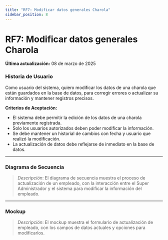 ```yaml
---
title: "RF7: Modificar datos generales Charola"  
sidebar_position: 8
---
```


# RF7: Modificar datos generales Charola

**Última actualización:** 08 de marzo de 2025

### Historia de Usuario
Como usuario del sistema, quiero modificar los datos de una charola que están guardados en la base de datos, para corregir errores o actualizar su información y mantener registros precisos.

  **Criterios de Aceptación:**
  - El sistema debe permitir la edición de los datos de una charola previamente registrada.
  - Solo los usuarios autorizados deben poder modificar la información.
  - Se debe mantener un historial de cambios con fecha y usuario que realizó la modificación.
  - La actualización de datos debe reflejarse de inmediato en la base de datos.

---

### Diagrama de Secuencia

> *Descripción*: El diagrama de secuencia muestra el proceso de actualización de un empleado, con la interacción entre el Super Administrador y el sistema para modificar la información del empleado.

---

### Mockup

> *Descripción*: El mockup muestra el formulario de actualización de empleado, con los campos de datos actuales y opciones para modificarlos.
